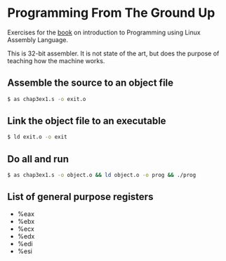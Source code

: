 # Programming From The Ground Up

Exercises for the [book](https://4hel.github.io/book/groundup.html) on introduction to Programming using Linux Assembly Language.

This is 32-bit assembler. It is not state of the art, but does the purpose of teaching how the machine works.

## Assemble the source to an object file

```bash
$ as chap3ex1.s -o exit.o
```

## Link the object file to an executable
```bash
$ ld exit.o -o exit
```

## Do all and run
```bash
$ as chap3ex1.s -o object.o && ld object.o -o prog && ./prog
```

## List of general purpose registers

- %eax
- %ebx
- %ecx
- %edx
- %edi
- %esi

